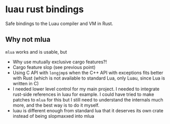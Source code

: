 # luau rust bindings

Safe bindings to the Luau compiler and VM in Rust.

## Why not mlua

`mlua` works and is usable, but

- Why use mutually exclusive cargo features?!
- Cargo feature slop (see previous point)
- Using C API with `longjmp`s when the C++ API with exceptions fits better with Rust (which is not available to standard Lua, only Luau, since Lua is written in C)
- I needed lower level control for my main project. I needed to integrate rust-side references in luau for example. I could have tried to make patches to `mlua` for this but I still need to understand the internals much more, and the best way is to do it myself.
- luau is different enough from standard lua that it deserves its own crate instead of being slopmaxxed into mlua
